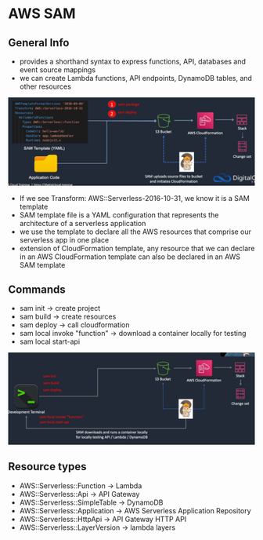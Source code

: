 # AWS SAM

## General Info
* provides a shorthand syntax to express functions, API, databases and event source mappings
* we can create Lambda functions, API endpoints, DynamoDB tables, and other resources

![sam template](./sam-template.png)

* If we see Transform: AWS::Serverless-2016-10-31, we know it is a SAM template
* SAM template file is a YAML configuration that represents the architecture of a serverless application
* we use the template to declare all the AWS resources that comprise our serverless app in one place
* extension of CloudFormation template, any resource that we can declare in an AWS CloudFormation template can also be declared in an AWS SAM template

## Commands
* sam init -> create project
* sam build -> create resources
* sam deploy -> call cloudformation
* sam local invoke "function" -> download a container locally for testing
* sam local start-api

![commands](./commands.png)

## Resource types
* AWS::Serverless::Function -> Lambda
* AWS::Serverless::Api -> API Gateway
* AWS::Serverless::SimpleTable -> DynamoDB
* AWS::Serverless::Application -> AWS Serverless Application Repository
* AWS::Serverless::HttpApi -> API Gateway HTTP API
* AWS::Serverless::LayerVersion -> lambda layers
